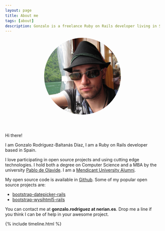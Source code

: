 ```yaml
---
layout: page
title: About me
tags: [about]
description: Gonzalo is a freelance Ruby on Rails developer living in Spain
---
```


<div class="article-cover" style='background: none'>
  <div style='text-align: center;'>
    <img src="/images/avatar.png" class="image" style='border-radius: 999px;width: 250px;margin-bottom: 3em;'>
  </div>
</div>

Hi there!

I am Gonzalo Rodríguez-Baltanás Díaz, I am a Ruby on Rails developer based in Spain.

I love participating in open source projects and using cutting edge technologies. I hold both a degree on Computer Science and a MBA by the university [Pablo de Olavide](http://www.upo.es/). I am a [Mendicant University Alumni](http://mendicantuniversity.org/).

My open source code is available in [Github](https://github.com/Nerian). Some of my popular open source projects are:

* [bootstrap-datepicker-rails](https://github.com/Nerian/bootstrap-datepicker-rails)
* [bootstrap-wysihtml5-rails](https://github.com/Nerian/bootstrap-wysihtml5-rails)

You can contact me at **gonzalo.rodriguez at nerian.es**. Drop me a line if you think I can be of help in your awesome project.

{% include timeline.html %}